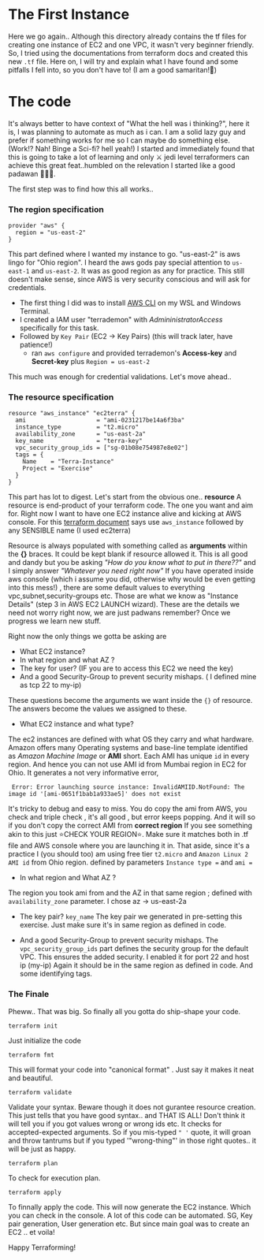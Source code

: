 # The First Instance

Here we go again..
Although this directory already contains the tf files for creating one instance of EC2 and one VPC, it wasn't very beginner friendly.
So,
I tried using the documentations from terraform docs and created this new `.tf` file.
Here on, I will try and explain what I have found and some pitfalls I fell into, so you don't have to! (I am a good samaritan!:person_in_tuxedo:)

# The code

It's always better to have context of "What the hell was i thinking?", here it is,
I was planning to automate as much as i can. I am a solid lazy guy and prefer if something works for me so I can maybe do something else. (Work!? Nah! Binge a Sci-fi? hell yeah!)
I started and immediately found that this is going to take a lot of learning and only ⚔️ jedi level terraformers can achieve this great feat..humbled on the relevation I started like
a good padawan 👨🏼‍🎓.

The first step was to find how this all works..

### The region specification
```HCL
provider "aws" {
  region = "us-east-2"
}
```
This part defined where I wanted my instance to go. "us-east-2" is aws lingo for "Ohio region". I heard the aws gods pay special attention to `us-east-1` and `us-east-2`.
It was as good region as any for practice. 
This still doesn't make sense, since AWS is very security conscious and will ask for credentials.
- The first thing I did was to install [AWS CLI](https://docs.aws.amazon.com/cli/latest/userguide/getting-started-install.html) on my WSL and Windows Terminal.
- I created a IAM user "terrademon" with _AdmininistratorAccess_ specifically for this task.
- Followed by `Key Pair` (EC2 -> Key Pairs) (this will track later, have patience!)
  - ran `aws configure` and provided terrademon's **Access-key** and **Secret-key** plus `Region = us-east-2` 

This much was enough for credential validations. Let's move ahead..

### The resource specification
```HCL
resource "aws_instance" "ec2terra" {
  ami                    = "ami-0231217be14a6f3ba"
  instance_type          = "t2.micro"
  availability_zone      = "us-east-2a"
  key_name               = "terra-key"
  vpc_security_group_ids = ["sg-01b08e754987e8e02"]
  tags = {
    Name    = "Terra-Instance"
    Project = "Exercise"
  }
}
```
This part has lot to digest. Let's start from the obvious one.. **resource**
A resource is end-product of your terraform code. The one you want and aim for. Right now I want to have one EC2 instance alive and kicking at AWS console.
For this [terraform document](https://registry.terraform.io/providers/hashicorp/aws/latest/docs/resources/instance) says use `aws_instance` followed by any SENSIBLE name (I used ec2terra)

Resource is always populated with something called as **arguments** within the **{}** braces. It could be kept blank if resource allowed it. This is all good and dandy but you be
asking _"How do you know what to put in there??"_ and I simply answer _"Whatever you need right now"_
If you have operated inside aws console (which i assume you did, otherwise why would be even getting into this mess!) , there are some default values to everything vpc,subnet,security-groups etc.
Those are what we know as "Instance Details" (step 3 in AWS EC2 LAUNCH wizard). These are the details we need not worry right now, we are just padwans remember? Once we progress
we learn new stuff.

Right now the only things we gotta be asking are
 - What EC2 instance? 
 - In what region and what AZ ?
 - The key for user? (IF you are to access this EC2 we need the key)
 - And a good Security-Group to prevent security mishaps. ( I defined mine as tcp 22 to my-ip)

These questions become the arguments we want inside the `{}` of resource. The answers become the values we assigned to these. 

- What EC2 instance and what type?

The ec2 instances are defined with what OS they carry and what hardware. Amazon offers many Operating systems and base-line template identified as _Amazon Machine Image_ or **AMI**
short. Each AMI has unique `id` in every region. And hence you can not use AMI id from Mumbai region in EC2 for Ohio. It generates a not very informative error,
 ```HCL
  Error: Error launching source instance: InvalidAMIID.NotFound: The image id '[ami-0651f1bab1a933ae5]' does not exist
  ```
It's tricky to debug and easy to miss. You do copy the ami from AWS, you check and triple check , it's all good , but error keeps popping. And it will so if you don't copy the
correct AMI from **correct region**  If you see something akin to this just ⭐CHECK YOUR REGION⭐. Make sure it matches both in .tf file and AWS console where you are launching it in.
That aside, since it's a practice I (you should too) am using free tier `t2.micro` and `Amazon Linux 2 AMI id` from Ohio region.
defined by parameters `Instance type =` and `ami =` 

- In what region and What AZ ? 

The region you took ami from and the AZ in that same region ; defined with `availability_zone` parameter. I chose az -> us-east-2a 

- The key pair? `key_name`
The key pair we generated in pre-setting this exercise. Just make sure it's in same region as defined in code.

- And a good Security-Group to prevent security mishaps.
The `vpc_security_group_ids` part defines the security group for the default VPC. This ensures the added security. I enabled it for port 22 and host ip (my-ip)
Again it should be in the same region as defined in code.
And some identifying tags.


### The Finale

Pheww.. 
That was big. So finally all you gotta do ship-shape your code.
```HCL
terraform init
```
Just initialize the code 

```HCL
terraform fmt
```

This will format your code into "canonical format" . Just say it makes it neat and beautiful.

```HCL
terraform validate
```
Validate your syntax. Beware though it does not gurantee resource creation. This just tells that you have good syntax.. and THAT IS ALL! Don't think it will tell you if you got
values wrong or wrong ids etc. It checks for accepted-expected arguments. So if you mis-typed  `" '` quote, it will groan and throw tantrums but if you typed '"wrong-thing"' in those
right quotes.. it will be just as happy. 

```HCL
terraform plan
```
To check for execution plan. 

```HCL
terraform apply
```

To finnally apply the code. This will now generate the EC2 instance. Which you can check in the console.
A lot of this code can be automated.
SG, Key pair generation, User generation etc. But since main goal was to create an EC2 .. et voila! 

Happy Terraforming!



